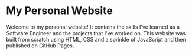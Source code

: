 # My Personal Website

Welcome to my personal website! It contains the skills I've learned as a Software Engineer and the projects that I've worked on. This website was built from scratch using HTML, CSS and a sprinkle of JavaScript and then published on GitHub Pages.
